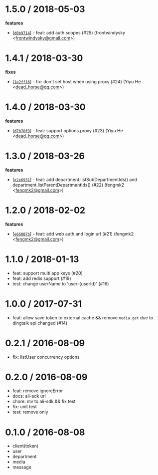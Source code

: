 
1.5.0 / 2018-05-03
==================

**features**
  * [[`d0b9714`](http://github.com/ali-sdk/node-dingtalk/commit/d0b9714f6d9a763c3d553eeda71308c98d62e77f)] - feat: add auth.scopes (#25) (frontwindysky <<frontwindysky@gmail.com>>)

1.4.1 / 2018-03-30
==================

**fixes**
  * [[`1e2ff16`](http://github.com/ali-sdk/node-dingtalk/commit/1e2ff16cd5624b1b839fca5914255a520386791f)] - fix: don't set host when using proxy (#24) (Yiyu He <<dead_horse@qq.com>>)

1.4.0 / 2018-03-30
==================

**features**
  * [[`d7b70f9`](http://github.com/ali-sdk/node-dingtalk/commit/d7b70f9d259007cc2bb739843c450e39b333acf4)] - feat: support options.proxy (#23) (Yiyu He <<dead_horse@qq.com>>)

1.3.0 / 2018-03-26
==================

**features**
  * [[`e2e6931`](http://github.com/ali-sdk/node-dingtalk/commit/e2e69319f0a6953ed0da916b616d8d8e1e1b8406)] - feat: add department.listSubDepartmentIds() and department.listParentDepartmentIds() (#22) (fengmk2 <<fengmk2@gmail.com>>)

1.2.0 / 2018-02-02
==================

**features**
  * [[`e66087b`](http://github.com/ali-sdk/node-dingtalk/commit/e66087b3c74b898e894ffe11583339a6fa03b65f)] - feat: add web auth and login url (#21) (fengmk2 <<fengmk2@gmail.com>>)

1.1.0 / 2018-01-13
==================

  * feat: support multi app keys (#20)
  * feat: add redis support (#19)
  * test: change userName to \'user-{userId}\' (#16)

1.0.0 / 2017-07-31
==================

  * feat: allow save token to external cache && remove `media.get` due to dingtalk api changed (#14)

0.2.1 / 2016-08-09
==================

  * fix: listUser concurrency options

0.2.0 / 2016-08-09
==================

  * feat: remove ignoreError
  * docs: ali-sdk url
  * chore: mv to ali-sdk && fix test
  * fix: unit test
  * test: remove only

0.1.0 / 2016-08-08
==================
  * client(token)
  * user
  * department
  * media
  * message

